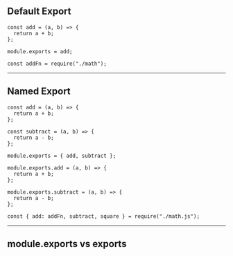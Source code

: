 ## Default Export

```
const add = (a, b) => {
  return a + b;
};

module.exports = add;
```

`const addFn = require("./math");`

---

## Named Export

```
const add = (a, b) => {
  return a + b;
};

const subtract = (a, b) => {
  return a - b;
};

module.exports = { add, subtract };
```

```
module.exports.add = (a, b) => {
  return a + b;
};

module.exports.subtract = (a, b) => {
  return a - b;
};
```

`const { add: addFn, subtract, square } = require("./math.js");`

---

## module.exports vs exports
